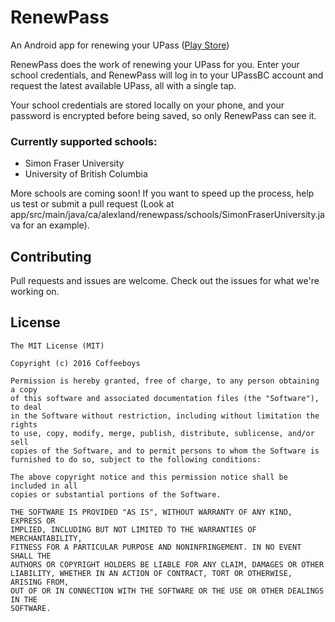 # RenewPass
An Android app for renewing your UPass ([Play Store](https://play.google.com/store/apps/details?id=ca.alexland.renewpass))

RenewPass does the work of renewing your UPass for you. Enter your school credentials, and RenewPass will log in to your UPassBC account and request the latest available UPass, all with a single tap.

Your school credentials are stored locally on your phone, and your password is encrypted before being saved, so only RenewPass can see it.

### Currently supported schools:
- Simon Fraser University
- University of British Columbia

More schools are coming soon! If you want to speed up the process, help us test or submit a pull request (Look at app/src/main/java/ca/alexland/renewpass/schools/SimonFraserUniversity.java for an example).

## Contributing
Pull requests and issues are welcome. Check out the issues for what we're working on.

## License
```
The MIT License (MIT)

Copyright (c) 2016 Coffeeboys

Permission is hereby granted, free of charge, to any person obtaining a copy
of this software and associated documentation files (the "Software"), to deal
in the Software without restriction, including without limitation the rights
to use, copy, modify, merge, publish, distribute, sublicense, and/or sell
copies of the Software, and to permit persons to whom the Software is
furnished to do so, subject to the following conditions:

The above copyright notice and this permission notice shall be included in all
copies or substantial portions of the Software.

THE SOFTWARE IS PROVIDED "AS IS", WITHOUT WARRANTY OF ANY KIND, EXPRESS OR
IMPLIED, INCLUDING BUT NOT LIMITED TO THE WARRANTIES OF MERCHANTABILITY,
FITNESS FOR A PARTICULAR PURPOSE AND NONINFRINGEMENT. IN NO EVENT SHALL THE
AUTHORS OR COPYRIGHT HOLDERS BE LIABLE FOR ANY CLAIM, DAMAGES OR OTHER
LIABILITY, WHETHER IN AN ACTION OF CONTRACT, TORT OR OTHERWISE, ARISING FROM,
OUT OF OR IN CONNECTION WITH THE SOFTWARE OR THE USE OR OTHER DEALINGS IN THE
SOFTWARE.
```
